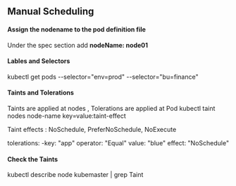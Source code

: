 ## Manual Scheduling
#### Assign the nodename to the pod definition file
Under the spec section add **nodeName: node01**

#### Lables and Selectors
kubectl get pods --selector="env=prod"  --selector="bu=finance"

#### Taints and Tolerations 
Taints are applied at nodes ,  Tolerations are applied at Pod
kubectl taint nodes node-name key=value:taint-effect

Taint effects : NoSchedule, PreferNoSchedule, NoExecute

tolerations:
  -key: "app"
   operator: "Equal"
   value: "blue"
   effect: "NoSchedule"

#### Check the Taints
kubectl describe node kubemaster | grep Taint













